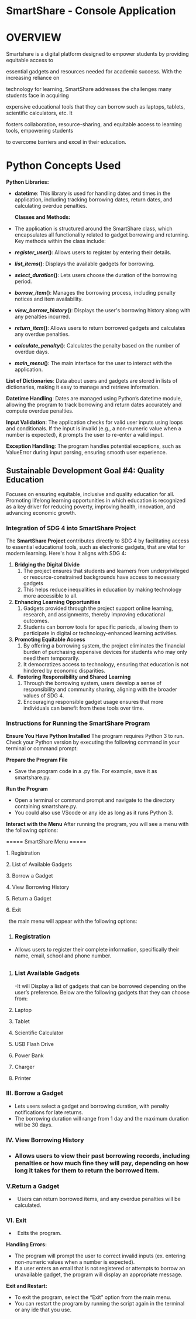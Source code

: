 # <a name="_1q9xudxbwr7s"></a>**SmartShare - Console Application**
# <a name="_hmrp6ygu7t3c"></a>**OVERVIEW**

Smartshare is a digital platform designed to empower students by providing equitable access to

essential gadgets and resources needed for academic success. With the increasing reliance on

technology for learning, SmartShare addresses the challenges many students face in acquiring

expensive educational tools that they can borrow such as laptops, tablets, scientific calculators, etc. It

fosters collaboration, resource-sharing, and equitable access to learning tools, empowering  students

to overcome barriers and excel in their education.


# <a name="_ed4xxsbm2frh"></a> **Python Concepts Used**
**Python Libraries:**

- **datetime**: This library is used for handling dates and times in the application, including tracking borrowing dates, return dates, and calculating overdue penalties.

  **Classes and Methods:**

- The application is structured around the SmartShare class, which encapsulates all functionality related to gadget borrowing and returning. Key methods within the class include:

- ***register\_user*()**: Allows users to register by entering their details.
- ***list\_items*()**: Displays the available gadgets for borrowing.
- ***select\_duration*()**: Lets users choose the duration of the borrowing period.
- ***borrow\_item*()**: Manages the borrowing process, including penalty notices and item availability.
- ***view\_borrow\_history*()**: Displays the user's borrowing history along with any penalties incurred.
- ***return\_item*()**: Allows users to return borrowed gadgets and calculates any overdue penalties.
- ***calculate\_penalty*()**: Calculates the penalty based on the number of overdue days.
- ***main\_menu*()**: The main interface for the user to interact with the application.

**List of Dictionaries**: Data about users and gadgets are stored in lists of dictionaries, making it easy to manage and retrieve information.

**Datetime Handling**: Dates are managed using Python’s datetime module, allowing the program to track borrowing and return dates accurately and compute overdue penalties.

**Input Validation**: The application checks for valid user inputs using loops and conditionals. If the input is invalid (e.g., a non-numeric value when a number is expected), it prompts the user to re-enter a valid input.

**Exception Handling**: The program handles potential exceptions, such as ValueError during input parsing, ensuring smooth user experience.

## <a name="_1uqj0382ervt"></a>**Sustainable Development Goal #4: Quality Education**
Focuses on ensuring equitable, inclusive and quality education for all. Promoting lifelong learning opportunities in which education is recognized as a key driver for reducing poverty, improving health, innovation, and advancing economic growth.
### <a name="_vv6s322xoe9a"></a>**Integration of SDG 4 into SmartShare Project**
The **SmartShare Project** contributes directly to SDG 4 by facilitating access to essential educational tools, such as electronic gadgets, that are vital for modern learning. Here's how it aligns with SDG 4:

1. **Bridging the Digital Divide**
   1. The project ensures that students and learners from underprivileged or resource-constrained backgrounds have access to necessary gadgets 
   1. This helps reduce inequalities in education by making technology more accessible to all.
1. **Enhancing Learning Opportunities**
   1. Gadgets provided through the project support online learning, research, and assignments, thereby improving educational outcomes.
   1. Students can borrow tools for specific periods, allowing them to participate in digital or technology-enhanced learning activities.
1. **Promoting Equitable Access**
   1. By offering a borrowing system, the project eliminates the financial burden of purchasing expensive devices for students who may only need them temporarily.
   1. It democratizes access to technology, ensuring that education is not hindered by economic disparities.
1. ` `**Fostering Responsibility and Shared Learning**
   1. Through the borrowing system, users develop a sense of responsibility and community sharing, aligning with the broader values of SDG 4.
   1. Encouraging responsible gadget usage ensures that more individuals can benefit from these tools over time.


###
### <a name="_3ftggr467i6y"></a><a name="_4en2cfblk6dr"></a>**Instructions for Running the SmartShare Program**
**Ensure You Have Python Installed**
The program requires Python 3 to run. Check your Python version by executing the following command in your terminal or command prompt:

**Prepare the Program File**

- Save the program code in a .py file. For example, save it as smartshare.py.

**Run the Program**

- Open a terminal or command prompt and navigate to the directory containing smartshare.py.
- You could also use VScode or any ide as long as it runs Python 3.

**Interact with the Menu**
After running the program, you will see a menu with the following options:

===== SmartShare Menu =====

1\. Registration

2\. List of Available Gadgets

3\. Borrow a Gadget

4\. View Borrowing History

5\. Return a Gadget

6\. Exit

` `the main menu will appear with the following options:
1. ### <a name="_3dhs5qrvx9n3"></a>**Registration**
- Allows users to register their complete information, specifically their name, email, school and phone number.
##
1. ### <a name="_qcvghhv798gn"></a><a name="_r4bqdq63v01"></a>**List Available Gadgets**
   -It will Display a list of gadgets that can be borrowed depending on the user’s preference. Below are the following gadgets that they can choose from:

1. Laptop
1. Tablet
1. Scientific Calculator
1. USB Flash Drive
1. Power Bank
1. Charger
1. Printer
### <a name="_smguh95mwr1a"></a>**III.  Borrow a Gadget**
- Lets users select a gadget and borrowing duration, with penalty notifications for late returns.
- The borrowing duration will range from 1 day and the maximum duration will be 30 days.
### <a name="_4pdxjv6w2k5w"></a>**IV. View Borrowing History**
- ### <a name="_9zg4ob5qwjk1"></a> Allows users to view their past borrowing records, including penalties or how much fine they will pay, depending on how long it takes for them to return the borrowed item.
### <a name="_acwj8zxknrbx"></a>**V.Return a Gadget**
- ` `Users can return borrowed items, and any overdue penalties will be calculated.
### <a name="_eh7xmxu98oeg"></a>**VI. Exit**
- ` `Exits the program.

**Handling Errors:**

- The program will prompt the user to correct invalid inputs (ex. entering non-numeric values when a number is expected).
- If a user enters an email that is not registered or attempts to borrow an unavailable gadget, the program will display an appropriate message.

**Exit and Restart:**

- To exit the program, select the “Exit” option from the main menu.
- You can restart the program by running the script again in the terminal or any ide that you use.


